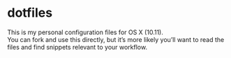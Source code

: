 # dotfiles
This is my personal configuration files for OS X (10.11).  
You can fork and use this directly, but it’s more likely you’ll want to read the files and find snippets relevant to your workflow.
